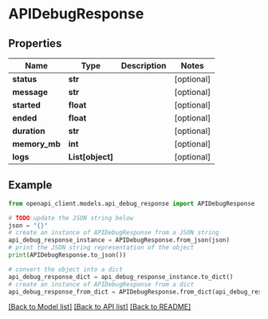 # APIDebugResponse


## Properties

Name | Type | Description | Notes
------------ | ------------- | ------------- | -------------
**status** | **str** |  | [optional] 
**message** | **str** |  | [optional] 
**started** | **float** |  | [optional] 
**ended** | **float** |  | [optional] 
**duration** | **str** |  | [optional] 
**memory_mb** | **int** |  | [optional] 
**logs** | **List[object]** |  | [optional] 

## Example

```python
from openapi_client.models.api_debug_response import APIDebugResponse

# TODO update the JSON string below
json = "{}"
# create an instance of APIDebugResponse from a JSON string
api_debug_response_instance = APIDebugResponse.from_json(json)
# print the JSON string representation of the object
print(APIDebugResponse.to_json())

# convert the object into a dict
api_debug_response_dict = api_debug_response_instance.to_dict()
# create an instance of APIDebugResponse from a dict
api_debug_response_from_dict = APIDebugResponse.from_dict(api_debug_response_dict)
```
[[Back to Model list]](../README.md#documentation-for-models) [[Back to API list]](../README.md#documentation-for-api-endpoints) [[Back to README]](../README.md)


